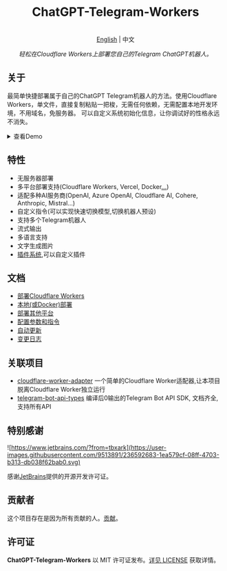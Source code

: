 <h1 align="center">
ChatGPT-Telegram-Workers
</h1>

<p align="center">
    <br> <a href="README.md">English</a> | 中文
</p>
<p align="center">
    <em>轻松在Cloudflare Workers上部署您自己的Telegram ChatGPT机器人。</em>
</p>


## 关于

最简单快捷部署属于自己的ChatGPT Telegram机器人的方法。使用Cloudflare Workers，单文件，直接复制粘贴一把梭，无需任何依赖，无需配置本地开发环境，不用域名，免服务器。 可以自定义系统初始化信息，让你调试好的性格永远不消失。

<details>
<summary>查看Demo</summary>
<img style="max-width: 600px;" alt="image" src="doc/demo.jpg">
</details>


## 特性

- 无服务器部署
- 多平台部署支持(Cloudflare Workers, Vercel, Docker[...](doc/cn/PLATFORM.md))
- 适配多种AI服务商(OpenAI, Azure OpenAI, Cloudflare AI, Cohere, Anthropic, Mistral...)
- 自定义指令(可以实现快速切换模型,切换机器人预设)
- 支持多个Telegram机器人
- 流式输出
- 多语言支持
- 文字生成图片
- [插件系统](plugins),可以自定义插件


## 文档

- [部署Cloudflare Workers](./doc/cn/DEPLOY.md)
- [本地(或Docker)部署](./doc/cn/LOCAL.md)
- [部署其他平台](./doc/cn/PLATFORM.md)
- [配置参数和指令](./doc/cn/CONFIG.md)
- [自动更新](./doc/cn/ACTION.md)
- [变更日志](./doc/cn/CHANGELOG.md)


## 关联项目

- [cloudflare-worker-adapter](https://github.com/TBXark/cloudflare-worker-adapter)  一个简单的Cloudflare Worker适配器,让本项目脱离Cloudflare Worker独立运行
- [telegram-bot-api-types](https://github.com/TBXark/telegram-bot-api-types)  编译后0输出的Telegram Bot API SDK, 文档齐全,支持所有API


## 特别感谢

![https://www.jetbrains.com/?from=tbxark](https://user-images.githubusercontent.com/9513891/236592683-1ea579cf-08ff-4703-b313-db038f62bab0.svg)

感谢[JetBrains](https://www.jetbrains.com/?from=tbxark)提供的开源开发许可证。


## 贡献者

这个项目存在是因为所有贡献的人。[贡献](https://github.com/tbxark/ChatGPT-Telegram-Workers/graphs/contributors)。


## 许可证

**ChatGPT-Telegram-Workers** 以 MIT 许可证发布。[详见 LICENSE](LICENSE) 获取详情。
